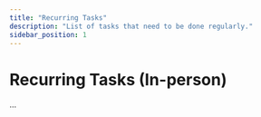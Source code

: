```yaml
---
title: "Recurring Tasks"
description: "List of tasks that need to be done regularly."
sidebar_position: 1
---
```


# Recurring Tasks (In-person)

...